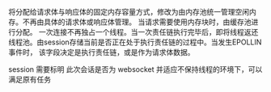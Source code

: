 将分配给请求体与响应体的固定内存容量方式，修改为由内存池统一管理空闲内存。不再由具体的请求体或响应体管理。 当请求需要使用内存块时，由缓存池进行分配。
一次连接不再独占一个线程。当一次责任链执行完毕后，即将线程返还线程池。由session存储当前是否正在处于执行责任链的过程中。当发生EPOLLIN事件时，
该字段决定是执行责任链，或是作为请求体数据。

session 需要标明 此次会话是否为 websocket 并适应不保持线程的环境下，可以满足原有任务
